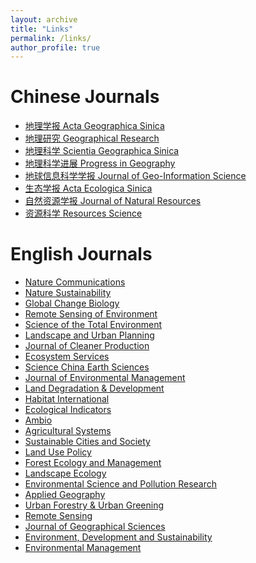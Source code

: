 ```yaml
---
layout: archive
title: "Links"
permalink: /links/
author_profile: true
---
```


Chinese Journals
=====
* [地理学报 Acta Geographica Sinica](http://www.geog.com.cn/CN/0375-5444/home.shtml)  
* [地理研究 Geographical Research](http://www.dlyj.ac.cn/CN/1000-0585/home.shtml)  
* [地理科学 Scientia Geographica Sinica](http://geoscien.neigae.ac.cn/CN/1000-0690/home.shtml)  
* [地理科学进展 Progress in Geography](http://www.progressingeography.com/CN/1007-6301/home.shtml)  
* [地球信息科学学报 Journal of Geo-Information Science](http://geoscien.neigae.ac.cn/CN/1560-8999/current.shtml)  
* [生态学报 Acta Ecologica Sinica](http://www.ecologica.cn/stxb/ch/index.aspx)  
* [自然资源学报 Journal of Natural Resources](http://www.jnr.ac.cn/CN/1000-3037/home.shtml)  
* [资源科学 Resources Science](http://www.resci.cn/CN/1007-7588/home.shtml)  

English Journals
=====
* [Nature Communications](https://www.nature.com/ncomms/)  
* [Nature Sustainability](https://www.nature.com/natsustain/)  
* [Global Change Biology](https://onlinelibrary.wiley.com/journal/13652486)  
* [Remote Sensing of Environment](https://www.sciencedirect.com/journal/remote-sensing-of-environment)  
* [Science of the Total Environment](https://www.sciencedirect.com/journal/science-of-the-total-environment)  
* [Landscape and Urban Planning](https://www.sciencedirect.com/journal/landscape-and-urban-planning)  
* [Journal of Cleaner Production](https://www.sciencedirect.com/journal/journal-of-cleaner-production)  
* [Ecosystem Services](https://www.sciencedirect.com/journal/ecosystem-services)  
* [Science China Earth Sciences](https://www.springer.com/journal/11430)  
* [Journal of Environmental Management](https://www.sciencedirect.com/journal/journal-of-environmental-management)  
* [Land Degradation & Development](https://onlinelibrary.wiley.com/journal/1099145x)  
* [Habitat International](https://www.sciencedirect.com/journal/habitat-international)  
* [Ecological Indicators](https://www.sciencedirect.com/journal/ecological-indicators)  
* [Ambio](https://www.springer.com/journal/13280)  
* [Agricultural Systems](https://www.sciencedirect.com/journal/agricultural-systems)  
* [Sustainable Cities and Society](https://www.sciencedirect.com/journal/sustainable-cities-and-society)  
* [Land Use Policy](https://www.sciencedirect.com/journal/land-use-policy)  
* [Forest Ecology and Management](https://www.sciencedirect.com/journal/forest-ecology-and-management)  
* [Landscape Ecology](https://www.springer.com/journal/10980)  
* [Environmental Science and Pollution Research](https://www.springer.com/journal/11356)  
* [Applied Geography](https://www.sciencedirect.com/journal/applied-geography)  
* [Urban Forestry & Urban Greening](https://www.sciencedirect.com/journal/urban-forestry-and-urban-greening)  
* [Remote Sensing](https://www.mdpi.com/journal/remotesensing)  
* [Journal of Geographical Sciences](https://www.springer.com/journal/11442/)  
* [Environment, Development and Sustainability](https://www.springer.com/journal/10668/)  
* [Environmental Management](https://www.springer.com/journal/267)  
